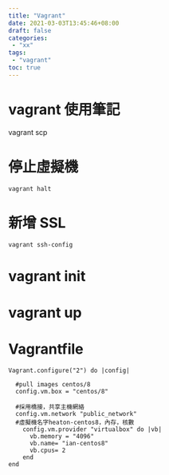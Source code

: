 ```yaml
---
title: "Vagrant"
date: 2021-03-03T13:45:46+08:00
draft: false
categories:
 - "xx"
tags:
 - "vagrant"
toc: true
---
```


# vagrant 使用筆記
<!--more-->



vagrant scp  

# 停止虛擬機

```
vagrant halt
```

# 新增 SSL 

```
vagrant ssh-config
```

# vagrant init 

# vagrant up

# Vagrantfile

```
Vagrant.configure("2") do |config|
  
  #pull images centos/8
  config.vm.box = "centos/8"
  
  #採用橋接，共享主機網絡
  config.vm.network "public_network"
  #虛擬機名字heaton-centos8，內存，核數
    config.vm.provider "virtualbox" do |vb|
      vb.memory = "4096"
      vb.name= "ian-centos8"
      vb.cpus= 2
    end
end
```